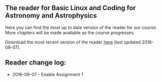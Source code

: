 ## The reader for Basic Linux and Coding for Astronomy and Astrophysics
Here you can find the most up to date version of the reader for our course.
More chapters will be made available as the course progresses.

Download the most recent version of the reader [here](20160907-astroprog.pdf)
(last updated 2016-09-07).

## Reader change log:
* 2016-09-07 - Enable Assignment 1
